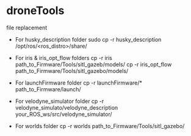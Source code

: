 # droneTools
file replacement 

- For husky_description folder
  sudo cp -r husky_description /opt/ros/<ros_distro>/share/

- For iris & iris_opt_flow folders
  cp -r iris path_to_Firmware/Tools/sitl_gazeb/models/
  cp -r iris_opt_flow path_to_Firmware/Tools/sitl_gazebo/models/
  
- For launchFirmware folder 
  cp -r launchFirmware/* path_to_Firmware/launch/
  
- For velodyne_simulator folder
  cp -r velodyne_simulato/velodyne_description your_ROS_ws/src/velodyne_simulator/
  
- For worlds folder 
  cp -r worlds path_to_Firmware/Tools/sitl_gazebo/
  

